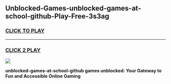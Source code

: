 
## Unblocked-Games-unblocked-games-at-school-github-Play-Free-3s3ag
<h3>
<a href="https://premium76.site?title=unblocked-games-at-school-github&ref=10A">CLICK TO PLAY</a></h3>
<hr>

<h3>
<a href="https://premium76.site?title=unblocked-games-at-school-github&ref=10A">CLICK 2 PLAY</a>
  
</h3>

<a href="https://premium76.site?title=unblocked-games-at-school-github&ref=10A"><img src="https://clearcache.store/games.png"></a>


**unblocked-games-at-school-github games unblocked: Your Gateway to Fun and Accessible Online Gaming**
